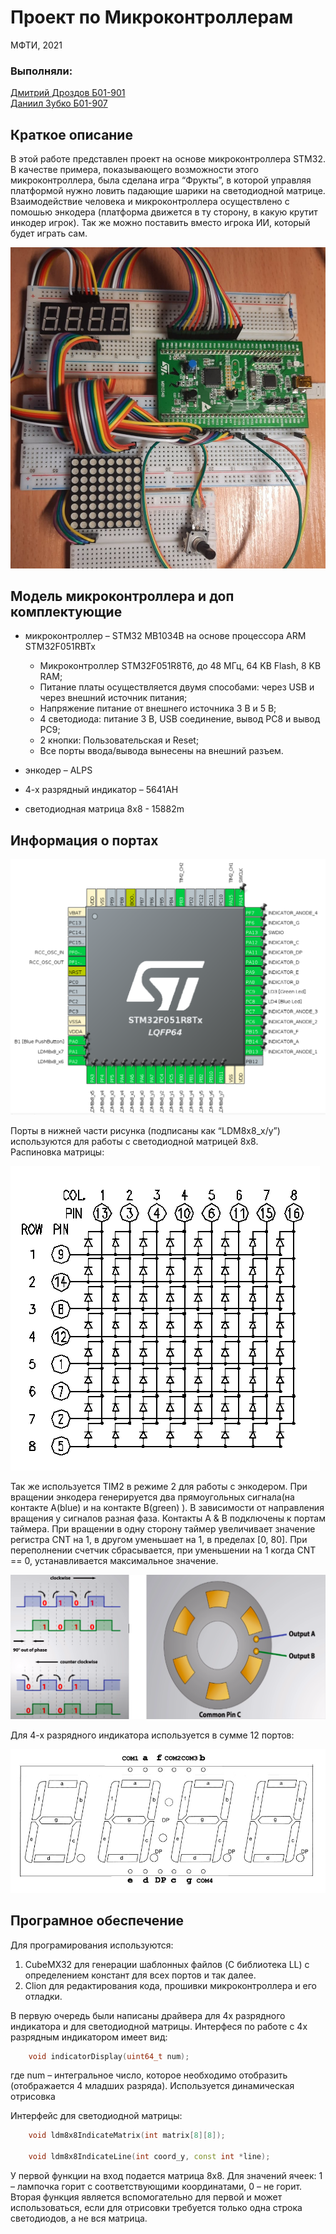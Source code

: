 # Проект по Микроконтроллерам

МФТИ, 2021

### Выполняли:
[Дмитрий Дроздов Б01-901](https://github.com/Dmitrryy) \
[Даниил Зубко Б01-907](https://github.com/danila0606)


## Краткое описание

В этой работе представлен проект на основе микроконтроллера STM32. В качестве примера,
показывающего возможности этого микроконтроллера, была сделана игра “Фрукты”, в 
которой управляя платформой нужно ловить падающие шарики на светодиодной матрице. 
Взаимодействие человека и микроконтроллера осуществлено с помошью энкодера 
(платформа движется в ту сторону, в какую крутит инкодер игрок). Так же можно 
поставить вместо игрока ИИ, который будет играть сам.

![](pictures/proj.jpg)

## Модель микроконтроллера и доп комплектующие

* микроконтроллер – STM32 MB1034B на основе процессора
ARM STM32F051RBTx
    + Микроконтроллер STM32F051R8T6, до 48 МГц, 64 KB Flash, 8 KB RAM;
    + Питание платы осуществляется двумя способами: через USB и через внешний источник питания;
    + Напряжение питание от внешнего источника 3 В и 5 В;
    + 4 светодиода: питание 3 В, USB соединение, вывод PC8 и вывод PC9;
    + 2 кнопки: Пользовательская и Reset;
    + Все порты ввода/вывода вынесены на внешний разъем.
    
* энкодер – ALPS

* 4-х разрядный индикатор – 5641AH

* светодиодная матрица 8х8 - 15882m


## Информация о портах

![](pictures/ports.png)

Порты в нижней части рисунка (подписаны как “LDM8x8_x/y”) используются для работы с
светодиодной матрицей 8х8. \
Распиновка матрицы:        

![](pictures/ldm8x8.png)

Так же используется TIM2 в режиме 2 для работы с энкодером.
При вращении энкодера генерируется два прямоугольных сигнала(на контакте A(blue) и 
на контакте B(green) ). В зависимости от направления вращения у сигналов разная фаза.
Контакты A & B  подключены к портам таймера. При вращении в одну сторону таймер 
увеличивает значение регистра CNT на 1, в другом уменьшает на 1, в пределах [0, 80].
При переполнении счетчик сбрасывается, при уменьшении на 1 когда CNT == 0, 
устанавливается максимальное значение.

![](pictures/encoder.png)

Для 4-х разрядного индикатора используется в сумме 12 портов:

![](pictures/4d-indicator.jpg)


## Програмное обеспечение

Для програмирования используются:
1. CubeMX32 для генерации шаблонных файлов (C библиотека LL) с определением констант для всех портов и так далее.
2. Clion для редактирования кода, прошивки микроконтроллера и его отладки.

В первую очередь были написаны драйвера для 4х разрядного индикатора и для светодиодной матрицы.
Интерфеся по работе с 4х разрядным индикатором имеет вид:

```C++
    void indicatorDisplay(uint64_t num);
```

где num – интегральное число, которое необходимо отобразить (отображается 4 младших разряда). Используется динамическая отрисовка

Интерфейс для светодиодной матрицы:

```C++
    void ldm8x8IndicateMatrix(int matrix[8][8]);

    void ldm8x8IndicateLine(int coord_y, const int *line);
```

У первой функции на вход подается матрица 8х8. Для значений ячеек: 1 – лампочка горит с соответствующими координатами, 0 – не горит.
Вторая функция является вспомогательно для первой и может использоваться, если для отрисовки требуется только одна строка светодиодов, а не вся матрица.
